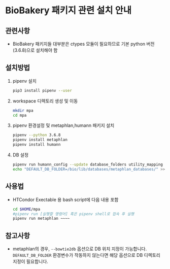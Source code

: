 # BioBakery 패키지 관련 설치 안내

## 관련사항

* BioBakery 패키지들 대부분은 ctypes 모듈이 필요하므로 기본 python 버전(3.6.8)으로 설치해야 함

## 설치방법

1. pipenv 설치
   ```bash
   pip3 install pipenv --user
   ```

2. workspace 디렉토리 생성 및 이동

   ```bash
   mkdir mpa
   cd mpa
   ```

3. pipenv 환경설정 및 metaphlan,humann 패키지 설치

   ```bash
   pipenv --python 3.6.8
   pipenv install metaphlan
   pipenv install humann
   ```

4. DB 설정
   ```bash
   pipenv run humann_config --update database_folders utility_mapping /bio/lib/databases/utility_mapping
   echo "DEFAULT_DB_FOLDER=/bio/lib/databases/metaphlan_databases/" >> .env
   ```

## 사용법

* HTCondor Exectable 용 bash script에 다음 내용 포함
  ```bash
  cd $HOME/mpa
  #pipenv run [실행할 명령어] 혹은 pipenv shell로 접속 후 실행
  pipenv run metaphlan ~~~~
  ```

## 참고사항

* metaphlan의 경우, ```--bowtie2db``` 옵션으로 DB 위치 지정이 가능합니다. 
  ```DEFAULT_DB_FOLDER``` 환경변수가 작동하지 않는다면 해당 옵션으로 DB 디렉토리 지정이 필요합니다.